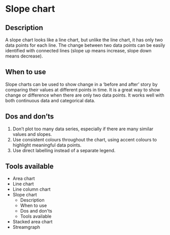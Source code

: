 <!---
Slope - Change over time content
-->

<!--- Slope icon assets/img/change_over_time/slope_icon.svg --->
# Slope chart

## Description

A slope chart looks like a line chart, but unlike the line chart, it has only two data points for each line. The change between two data points can be easily identified with connected lines (slope up means increase, slope down means decrease).

## When to use

Slope charts can be used to show change in a ‘before and after’ story by comparing their values at different points in time. It is a great way to show change or difference when there are only two data points. It works well with both continuous data and categorical data.  

## Dos and don’ts <!--- assets/img/change_over_time/slope_dosdonts_X.svg --->

1. Don’t plot too many data series, especially if there are many similar values and slopes.
2. Use consistent colours throughout the chart, using accent colours to highlight meaningful data points.
3. Use direct labelling instead of a separate legend.

## Tools available
<!--- Buttons with link to the different tools --->


<!---
Side bar 
-->
- Area chart
- Line chart
- Line column chart
- Slope chart
    - Description
    - When to use
    - Dos and don'ts
    - Tools available
- Stacked area chart
- Streamgraph
